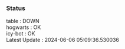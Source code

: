 ### Status


table : DOWN  
hogwarts : OK  
icy-bot : OK  
Latest Update : 2024-06-06 05:09:36.530036
